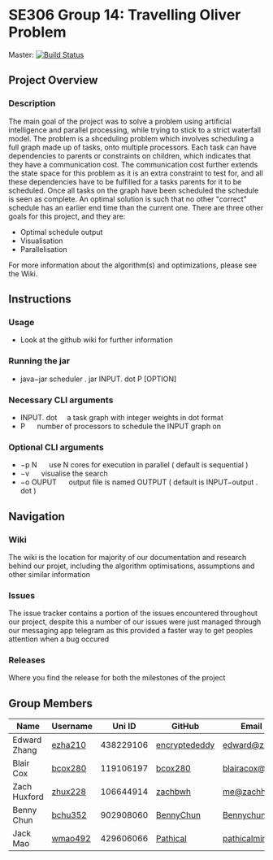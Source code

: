 # SE306 Group 14: Travelling Oliver Problem

Master: [![Build Status](https://travis-ci.com/encryptededdy/SE306_TravellingOliverProblem.svg?token=yWUrDYvrGQFpxBXqf7zH&branch=master)](https://travis-ci.com/encryptededdy/SE306_TravellingOliverProblem)

## Project Overview
### Description
The main goal of the project was to solve a problem using artificial intelligence and parallel processing, while trying to stick to a strict waterfall model. The problem is a shceduling problem which involves scheduling a full graph made up of tasks, onto multiple processors. Each task can have dependencies to parents or constraints on children, which indicates that they have a communication cost. The communication cost further extends the state space for this problem as it is an extra constraint to test for, and all these dependencies have to be fulfilled for a tasks parents for it to be scheduled. Once all tasks on the graph have been scheduled the schedule is seen as complete. An optimal solution is such that no other "correct" schedule has an earlier end time than the current one.
There are three other goals for this project, and they are:
* Optimal schedule output
* Visualisation
* Parallelisation

For more information about the algorithm(s) and optimizations, please see the Wiki.

## Instructions
### Usage
* Look at the github wiki for further information

### Running the jar
* java−jar  scheduler . jar INPUT. dot P [OPTION]

### Necessary CLI arguments
* INPUT. dot&nbsp;&nbsp;&nbsp;&nbsp;  a  task  graph  with  integer  weights  in  dot  format
* P &nbsp;&nbsp;&nbsp;&nbsp; number  of  processors  to  schedule  the INPUT graph on

### Optional CLI arguments
* −p N  &nbsp;&nbsp;&nbsp;&nbsp;  use N cores  for  execution  in  parallel  ( default  is  sequential )
* −v  &nbsp;&nbsp;&nbsp;&nbsp;  visualise  the  search
* −o OUPUT &nbsp;&nbsp;&nbsp;&nbsp;     output  file  is  named OUTPUT ( default  is INPUT−output . dot )

## Navigation
### Wiki
The wiki is the location for majority of our documentation and research behind our projet, including the algorithm optimisations, assumptions and other similar information
### Issues
The issue tracker contains a portion of the issues encountered throughout our project, despite this a number of our issues were just managed through our messaging app telegram as this provided a faster way to get peoples attention when a bug occured
### Releases
Where you find the release for both the milestones of the project

## Group Members
| Name         | Username | Uni ID | GitHub    | Email (Personal) |
| ------------ | ------- | ------ | --------- | --- |
| Edward Zhang | [ezha210](mailto:ezha210@aucklanduni.ac.nz) | 438229106 | [encryptededdy](http://www.github.com/encryptededdy) | [edward@zhang.nz](mailto:edward@zhang.nz) |
| Blair Cox    | [bcox280](mailto:bcox280@aucklanduni.ac.nz) | 119106197 | [bcox280](http://www.github.com/bcox280) | blairacox@gmail.com
| Zach Huxford | [zhux228](mailto:zhux228@aucklanduni.ac.nz) | 106644914 | [zachbwh](http://www.github.com/zachbwh) | me@zachhuxford.io
| Benny Chun   | [bchu352](mailto:bchu@aucklanduni.ac.nz) | 902908060 | [BennyChun](http://www.github.com/BennyChun) | Bennychun97@gmail.com
| Jack Mao     | [wmao492](mailto:wmao492@aucklanduni.ac.nz) | 429606066 | [Pathical](http://www.github.com/Pathical) | [pathicalmine@gmail.com](pathicalmine@gmail.com) |
